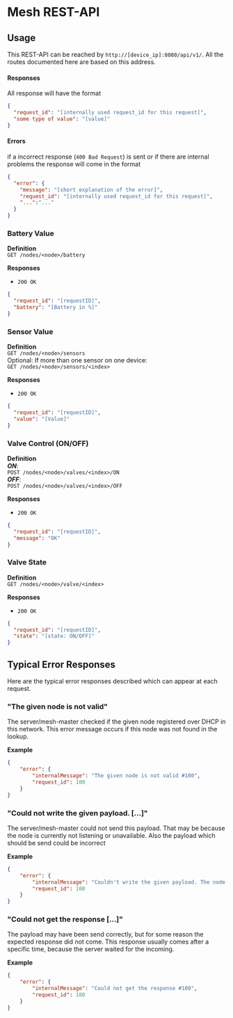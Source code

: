 # Mesh REST-API

## Usage

This REST-API can be reached by `http://[device_ip]:8080/api/v1/`.
All the routes documented here are based on this address.


#### Responses  
All response will have the format

````json
{
  "request_id": "[internally used request_id for this request]",
  "some type of value": "[value]"
}
````

#### Errors
if a incorrect response (`400 Bad Request`) is sent or if there are internal problems 
the response will come in the format
````json
{
  "error": {
    "message": "[short explanation of the error]",
    "request_id": "[internally used request_id for this request]",
    "...":"..."
  }
}
````

### Battery Value
**Definition**  
`GET /nodes/<node>/battery`

**Responses**
- `200 OK`
````json
{
  "request_id": "[requestID]",
  "battery": "[Battery in %]"
}
````

### Sensor Value
**Definition**  
`GET /nodes/<node>/sensors`  
Optional: If more than one sensor on one device:  
`GET /nodes/<node>/sensors/<index>`  

**Responses**
- `200 OK`
````json
{
  "request_id": "[requestID]",
  "value": "[Value]"
}
````


### Valve Control (ON/OFF)
**Definition**   
**_ON_**:  
`POST /nodes/<node>/valves/<index>/ON`   
**_OFF_**:  
`POST /nodes/<node>/valves/<index>/OFF`  

**Responses**
- `200 OK`
````json
{
  "request_id": "[requestID]",
  "message": "OK"
}
````




### Valve State
**Definition**   
`GET /nodes/<node>/valve/<index>`  

**Responses**
- `200 OK`
````json
{
  "request_id": "[requestID]",
  "state": "[state: ON/OFF]"
}
````

## Typical Error Responses
Here are the typical error responses described which can appear at each 
request.

### "The given node is not valid"
The server/mesh-master checked if the given node registered over DHCP 
in this network. This error message occurs if this node was not found 
in the lookup.

**Example**
````json
{
    "error": {
        "internalMessage": "The given node is not valid #100",
        "request_id": 100
    }
}
````

### "Could not write the given payload. [...]"
The server/mesh-master could not send this payload. 
That may be because the node is currently not listening or unavailable.
Also the payload which should be send could be incorrect


**Example**
````json
{
    "error": {
        "internalMessage": "Couldn't write the given payload. The node may be not available #100",
        "request_id": 100
    }
}
````

### "Could not get the response [...]"
The payload may have been send correctly, but for some reason the expected 
response did not come. This response usually comes after a specific time, because the
server waited for the incoming.


**Example**
````json
{
    "error": {
        "internalMessage": "Could not get the response #100",
        "request_id": 100
    }
}
````
